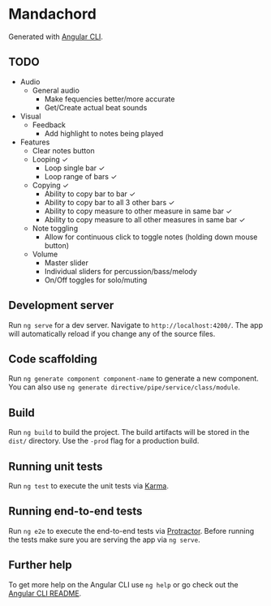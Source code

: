 # Mandachord

Generated with [Angular CLI](https://github.com/angular/angular-cli).

## TODO

- Audio
  - General audio
    - Make fequencies better/more accurate
    - Get/Create actual beat sounds
- Visual
  - Feedback
    - Add highlight to notes being played
- Features
  - Clear notes button
  - Looping ✓
    - Loop single bar ✓
    - Loop range of bars ✓
  - Copying ✓
    - Ability to copy bar to bar ✓
    - Ability to copy bar to all 3 other bars ✓
    - Ability to copy measure to other measure in same bar ✓
    - Ability to copy measure to all other measures in same bar ✓
  - Note toggling
    - Allow for continuous click to toggle notes (holding down mouse button)
  - Volume
    - Master slider
    - Individual sliders for percussion/bass/melody
    - On/Off toggles for solo/muting

## Development server

Run `ng serve` for a dev server. Navigate to `http://localhost:4200/`. The app will automatically reload if you change any of the source files.

## Code scaffolding

Run `ng generate component component-name` to generate a new component. You can also use `ng generate directive/pipe/service/class/module`.

## Build

Run `ng build` to build the project. The build artifacts will be stored in the `dist/` directory. Use the `-prod` flag for a production build.

## Running unit tests

Run `ng test` to execute the unit tests via [Karma](https://karma-runner.github.io).

## Running end-to-end tests

Run `ng e2e` to execute the end-to-end tests via [Protractor](http://www.protractortest.org/).
Before running the tests make sure you are serving the app via `ng serve`.

## Further help

To get more help on the Angular CLI use `ng help` or go check out the [Angular CLI README](https://github.com/angular/angular-cli/blob/master/README.md).
